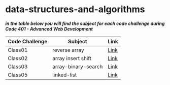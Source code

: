# data-structures-and-algorithms


***in the table below you will find the subject for each code challenge during Code 401 - Advanced Web Development***



| **Code Challenge**    | **Subject**   | **Link**                                                                                   |
|-----------|-----------|-----------------------------------------------------------------------------------------|
| Class01 |   reverse array    | [Link](https://mohammad-alshish.github.io/data-structures-and-algorithms/array-reverse/array-reverse)
| Class02 |    array insert shift  | [Link](https://mohammad-alshish.github.io/data-structures-and-algorithms/array-insert-shift/array-insert-shift)
| Class03 |    array-binary-search  | [Link](https://mohammad-alshish.github.io/data-structures-and-algorithms/array-binary-search/array-binary-search)
| Class05 |    linked-list  | [Link](https://mohammad-alshish.github.io/data-structures-and-algorithms/linked_list/linked_list)


